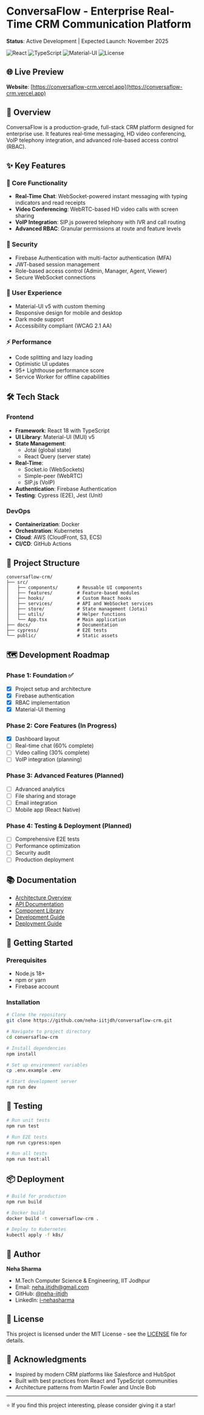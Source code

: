 # ConversaFlow - Enterprise Real-Time CRM Communication Platform

**Status**: Active Development | Expected Launch: November 2025

![React](https://img.shields.io/badge/React-18-blue)
![TypeScript](https://img.shields.io/badge/TypeScript-5.0-blue)
![Material-UI](https://img.shields.io/badge/Material--UI-v5-blue)
![License](https://img.shields.io/badge/license-MIT-green)

## 🌐 Live Preview

**Website**: [https://conversaflow-crm.vercel.app](https://conversaflow-crm.vercel.app)

## 📖 Overview

ConversaFlow is a production-grade, full-stack CRM platform designed for enterprise use. It features real-time messaging, HD video conferencing, VoIP telephony integration, and advanced role-based access control (RBAC).

## ✨ Key Features

### 🎯 Core Functionality

- **Real-Time Chat**: WebSocket-powered instant messaging with typing indicators and read receipts
- **Video Conferencing**: WebRTC-based HD video calls with screen sharing
- **VoIP Integration**: SIP.js powered telephony with IVR and call routing
- **Advanced RBAC**: Granular permissions at route and feature levels

### 🔐 Security

- Firebase Authentication with multi-factor authentication (MFA)
- JWT-based session management
- Role-based access control (Admin, Manager, Agent, Viewer)
- Secure WebSocket connections

### 🎨 User Experience

- Material-UI v5 with custom theming
- Responsive design for mobile and desktop
- Dark mode support
- Accessibility compliant (WCAG 2.1 AA)

### ⚡ Performance

- Code splitting and lazy loading
- Optimistic UI updates
- 95+ Lighthouse performance score
- Service Worker for offline capabilities

## 🛠️ Tech Stack

### Frontend

- **Framework**: React 18 with TypeScript
- **UI Library**: Material-UI (MUI) v5
- **State Management**:
  - Jotai (global state)
  - React Query (server state)
- **Real-Time**:
  - Socket.io (WebSockets)
  - Simple-peer (WebRTC)
  - SIP.js (VoIP)
- **Authentication**: Firebase Authentication
- **Testing**: Cypress (E2E), Jest (Unit)

### DevOps

- **Containerization**: Docker
- **Orchestration**: Kubernetes
- **Cloud**: AWS (CloudFront, S3, ECS)
- **CI/CD**: GitHub Actions

## 📁 Project Structure

```
conversaflow-crm/
├── src/
│   ├── components/       # Reusable UI components
│   ├── features/         # Feature-based modules
│   ├── hooks/            # Custom React hooks
│   ├── services/         # API and WebSocket services
│   ├── store/            # State management (Jotai)
│   ├── utils/            # Helper functions
│   └── App.tsx           # Main application
├── docs/                 # Documentation
├── cypress/              # E2E tests
└── public/               # Static assets
```

## 🗺️ Development Roadmap

### Phase 1: Foundation ✅

- [x] Project setup and architecture
- [x] Firebase authentication
- [x] RBAC implementation
- [x] Material-UI theming

### Phase 2: Core Features (In Progress)

- [x] Dashboard layout
- [ ] Real-time chat (60% complete)
- [ ] Video calling (30% complete)
- [ ] VoIP integration (planning)

### Phase 3: Advanced Features (Planned)

- [ ] Advanced analytics
- [ ] File sharing and storage
- [ ] Email integration
- [ ] Mobile app (React Native)

### Phase 4: Testing & Deployment (Planned)

- [ ] Comprehensive E2E tests
- [ ] Performance optimization
- [ ] Security audit
- [ ] Production deployment

## 📚 Documentation

- [Architecture Overview](./docs/architecture.md)
- [API Documentation](./docs/api-docs.md)
- [Component Library](./docs/components.md)
- [Development Guide](./docs/development.md)
- [Deployment Guide](./docs/deployment.md)

## 🚀 Getting Started

### Prerequisites

- Node.js 18+
- npm or yarn
- Firebase account

### Installation

```bash
# Clone the repository
git clone https://github.com/neha-iitjdh/conversaflow-crm.git

# Navigate to project directory
cd conversaflow-crm

# Install dependencies
npm install

# Set up environment variables
cp .env.example .env

# Start development server
npm run dev
```

## 🧪 Testing

```bash
# Run unit tests
npm run test

# Run E2E tests
npm run cypress:open

# Run all tests
npm run test:all
```

## 📦 Deployment

```bash
# Build for production
npm run build

# Docker build
docker build -t conversaflow-crm .

# Deploy to Kubernetes
kubectl apply -f k8s/
```

## 👤 Author

**Neha Sharma**

- M.Tech Computer Science & Engineering, IIT Jodhpur
- Email: neha.iitjdh@gmail.com
- GitHub: [@neha-iitjdh](https://github.com/neha-iitjdh)
- LinkedIn: [i-nehasharma](https://linkedin.com/in/i-nehasharma)

## 📄 License

This project is licensed under the MIT License - see the [LICENSE](LICENSE) file for details.

## 🙏 Acknowledgments

- Inspired by modern CRM platforms like Salesforce and HubSpot
- Built with best practices from React and TypeScript communities
- Architecture patterns from Martin Fowler and Uncle Bob

---

⭐ If you find this project interesting, please consider giving it a star!
